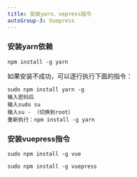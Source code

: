 ```yaml
---
title: 安装yarn、vepress指令
autoGroup-3: Vuepress
---
```


### 安装yarn依赖
```
npm install -g yarn
```
如果安装不成功，可以逐行执行下面的指令：
```
sudo npm install yarn -g
输入密码后
输入sudo su 
输入su - （切换到root）
重新执行：npm install -g yarn
```


### 安装vuepress指令
``` 
sudo npm install -g vue

sudo npm install -g vuepress
```